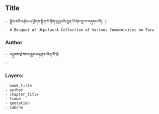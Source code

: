 ## Title
	- སྒྲོལ་མའི་འགྲེལ་པ་ཕྱོགས་སྒྲིག་མེ་ཏོག་ཨུཏྤལའི་ཆུན་པོ་ཞེས་བྱ་བ་བཞུགས་སོ།། །།
	- A Bouquet of Utpalas:A Collection of Various Commentaries on Tara

### Author
	- ༧སྐྱབས་རྗེ་སངས་རྒྱས་མཉན་པ་རིན་པོ་ཆེ།
	- 

### Layers:
	- book_title
	- author
	- chapter_title
	- tsawa
	- quotation
	- sabche
